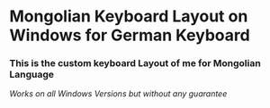 # Mongolian Keyboard Layout on Windows for German Keyboard
### This is the custom keyboard Layout of me for Mongolian Language
_Works on all Windows Versions but without any guarantee_
